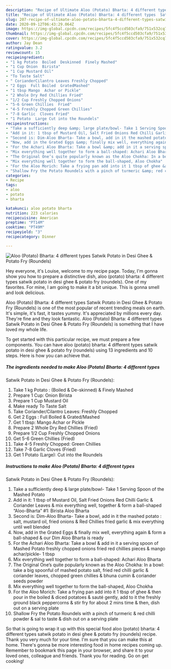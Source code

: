 ```yaml
---
description: "Recipe of Ultimate Aloo (Potato) Bharta: 4 different types  Satwik Potato in Desi Ghee &amp;amp; Potato Fry (Roundels)"
title: "Recipe of Ultimate Aloo (Potato) Bharta: 4 different types  Satwik Potato in Desi Ghee &amp;amp; Potato Fry (Roundels)"
slug: 207-recipe-of-ultimate-aloo-potato-bharta-4-different-types-satwik-potato-in-desi-ghee-and-amp-potato-fry-roundels
date: 2020-09-12T06:43:29.064Z
image: https://img-global.cpcdn.com/recipes/5fc4f5ccd503cfa9/751x532cq70/aloo-potato-bharta-4-different-types-satwik-potato-in-desi-ghee-potato-fry-roundels-recipe-main-photo.jpg
thumbnail: https://img-global.cpcdn.com/recipes/5fc4f5ccd503cfa9/751x532cq70/aloo-potato-bharta-4-different-types-satwik-potato-in-desi-ghee-potato-fry-roundels-recipe-main-photo.jpg
cover: https://img-global.cpcdn.com/recipes/5fc4f5ccd503cfa9/751x532cq70/aloo-potato-bharta-4-different-types-satwik-potato-in-desi-ghee-potato-fry-roundels-recipe-main-photo.jpg
author: Jay Dean
ratingvalue: 3.2
reviewcount: 15
recipeingredient:
- "1 kg Potato  Boiled  Deskinned  Finely Mashed"
- "1 Cup Onion  Birista"
- "1 Cup Mustard Oil"
- "To Taste Salt"
- " CorianderCilantro Leaves Freshly Chopped"
- "2 Eggs  Full Boiled  GratedMashed"
- "1 tbsp Mango  Achar or Pickle"
- "2 Whole Dry Red Chillies Fried"
- "1/2 Cup Freshly Chopped Onions"
- "5-6 Green Chillies  Fried"
- "4-5 Freshly Chopped Green Chillies"
- "7-8 Garlic  Cloves Fried"
- "1 Potato  Large Cut into the Roundels"
recipeinstructions:
- "Take a sufficiently deep &amp; large plate/bowl- Take 1 Serving Spoon of the Mashed Potato"
- "Add in it: 1 tbsp of Mustard Oil, Salt Fried Onions Red Chilli Garlic &amp; Coriander Leaves &amp; mix everything well, together &amp; form a ball-shaped “Aloo-Bharta” #1: Birista Aloo Bharta"
- "Second is: Dim-Aloo Bharta- Take a bowl, add in it the mashed potato : salt, mustard oil, fried onions &amp; Red Chillies fried garlic &amp; mix everything until well blended"
- "Now, add in the Grated Eggs &amp; finally mix well, everything again &amp; form a ball-shaped &amp; our Dim Aloo Bharta is ready"
- "For the Achari Aloo Bharta: Take a bowl &amp; add in it a serving spoon of Mashed Potato freshly chopped onions fried red chillies pieces &amp; mango achar/pickle- 1 tbsp"
- "Mix everything well together to form a ball-shaped: Achari Aloo Bharta"
- "The Original One’s quite popularly known as the Aloo Chokha: In a bowl: take a big spoonful of mashed potato salt, fried red chilli garlic &amp; coriander leaves, chopped green chillies &amp; bhuna cumin &amp; coriander seeds powder"
- "Mix everything well together to form the ball-shaped, Aloo Chokha"
- "For the Aloo Morich: Take a frying pan add into it 1 tbsp of ghee &amp; then pour in the boiled &amp; diced potatoes &amp; sauté gently, add to it the freshly ground black peppercorns &amp; stir fry for about 2 mins time &amp; then, dish out on a serving plate"
- "Shallow Fry the Potato Roundels with a pinch of turmeric &amp; red chilli powder &amp; sal to taste &amp; dish out on a serving plate"
categories:
- Recipe
tags:
- aloo
- potato
- bharta

katakunci: aloo potato bharta 
nutrition: 223 calories
recipecuisine: American
preptime: "PT14M"
cooktime: "PT49M"
recipeyield: "3"
recipecategory: Dinner

---
```



![Aloo (Potato) Bharta: 4 different types 
Satwik Potato in Desi Ghee &amp; Potato Fry (Roundels)](https://img-global.cpcdn.com/recipes/5fc4f5ccd503cfa9/751x532cq70/aloo-potato-bharta-4-different-types-satwik-potato-in-desi-ghee-potato-fry-roundels-recipe-main-photo.jpg)

Hey everyone, it's Louise, welcome to my recipe page. Today, I'm gonna show you how to prepare a distinctive dish, aloo (potato) bharta: 4 different types 
satwik potato in desi ghee &amp; potato fry (roundels). One of my favorites. For mine, I am going to make it a bit unique. This is gonna smell and look delicious.



Aloo (Potato) Bharta: 4 different types 
Satwik Potato in Desi Ghee &amp; Potato Fry (Roundels) is one of the most popular of recent trending meals on earth. It's simple, it's fast, it tastes yummy. It's appreciated by millions every day. They're fine and they look fantastic. Aloo (Potato) Bharta: 4 different types 
Satwik Potato in Desi Ghee &amp; Potato Fry (Roundels) is something that I have loved my whole life.


To get started with this particular recipe, we must prepare a few components. You can have aloo (potato) bharta: 4 different types 
satwik potato in desi ghee &amp; potato fry (roundels) using 13 ingredients and 10 steps. Here is how you can achieve that.

<!--inarticleads1-->

##### The ingredients needed to make Aloo (Potato) Bharta: 4 different types 
Satwik Potato in Desi Ghee &amp; Potato Fry (Roundels):

1. Take 1 kg Potato : (Boiled &amp; De-skinned) &amp; Finely Mashed
1. Prepare 1 Cup: Onion  Birista
1. Prepare 1 Cup Mustard Oil
1. Make ready To Taste Salt
1. Take  Coriander/Cilantro Leaves: Freshly Chopped
1. Get 2 Eggs : Full Boiled &amp; Grated/Mashed
1. Get 1 tbsp: Mango  Achar or Pickle
1. Prepare 2 Whole Dry Red Chillies (Fried)
1. Prepare 1/2 Cup Freshly Chopped Onions
1. Get 5-6 Green Chillies  (Fried)
1. Take 4-5 Freshly Chopped: Green Chillies
1. Take 7-8 Garlic  Cloves (Fried)
1. Get 1 Potato  (Large): Cut into the Roundels




<!--inarticleads2-->

##### Instructions to make Aloo (Potato) Bharta: 4 different types 
Satwik Potato in Desi Ghee &amp; Potato Fry (Roundels):

1. Take a sufficiently deep &amp; large plate/bowl- Take 1 Serving Spoon of the Mashed Potato
1. Add in it: 1 tbsp of Mustard Oil, Salt Fried Onions Red Chilli Garlic &amp; Coriander Leaves &amp; mix everything well, together &amp; form a ball-shaped “Aloo-Bharta” #1: Birista Aloo Bharta
1. Second is: Dim-Aloo Bharta- Take a bowl, add in it the mashed potato : salt, mustard oil, fried onions &amp; Red Chillies fried garlic &amp; mix everything until well blended
1. Now, add in the Grated Eggs &amp; finally mix well, everything again &amp; form a ball-shaped &amp; our Dim Aloo Bharta is ready
1. For the Achari Aloo Bharta: Take a bowl &amp; add in it a serving spoon of Mashed Potato freshly chopped onions fried red chillies pieces &amp; mango achar/pickle- 1 tbsp
1. Mix everything well together to form a ball-shaped: Achari Aloo Bharta
1. The Original One’s quite popularly known as the Aloo Chokha: In a bowl: take a big spoonful of mashed potato salt, fried red chilli garlic &amp; coriander leaves, chopped green chillies &amp; bhuna cumin &amp; coriander seeds powder
1. Mix everything well together to form the ball-shaped, Aloo Chokha
1. For the Aloo Morich: Take a frying pan add into it 1 tbsp of ghee &amp; then pour in the boiled &amp; diced potatoes &amp; sauté gently, add to it the freshly ground black peppercorns &amp; stir fry for about 2 mins time &amp; then, dish out on a serving plate
1. Shallow Fry the Potato Roundels with a pinch of turmeric &amp; red chilli powder &amp; sal to taste &amp; dish out on a serving plate




So that is going to wrap it up with this special food aloo (potato) bharta: 4 different types 
satwik potato in desi ghee &amp; potato fry (roundels) recipe. Thank you very much for your time. I'm sure that you can make this at home. There's gonna be more interesting food in home recipes coming up. Remember to bookmark this page in your browser, and share it to your loved ones, colleague and friends. Thank you for reading. Go on get cooking!
